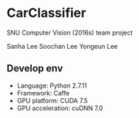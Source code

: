 # CarClassifier
SNU Computer Vision (2016s) team project

Sanha Lee	Soochan Lee	Yongeun Lee

## Develop env
- Language: Python 2.7.11
- Framework: Caffe
- GPU platform: CUDA 7.5
- GPU acceleration: cuDNN 7.0
